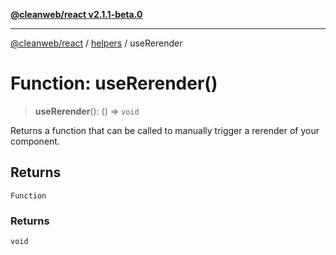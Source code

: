 [**@cleanweb/react v2.1.1-beta.0**](./../../README.md)

***

[@cleanweb/react](./../../modules.md) / [helpers](./../README.md) / useRerender

# Function: useRerender()

> **useRerender**(): () => `void`

Returns a function that can be called to manually trigger a rerender of your component.

## Returns

`Function`

### Returns

`void`
